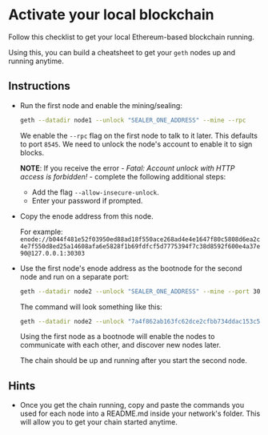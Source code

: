 # Activate your local blockchain

Follow this checklist to get your local Ethereum-based blockchain running.

Using this, you can build a cheatsheet to get your `geth` nodes up and running anytime.

## Instructions

* Run the first node and enable the mining/sealing:

  ```bash
  geth --datadir node1 --unlock "SEALER_ONE_ADDRESS" --mine --rpc
  ```

  We enable the `--rpc` flag on the first node to talk to it later. This defaults to port `8545`.
  We need to unlock the node's account to enable it to sign blocks.

  **NOTE**: If you receive the error - _Fatal: Account unlock with HTTP access is forbidden!_ - complete the following additional steps:
  * Add the flag `--allow-insecure-unlock`.
  * Enter your password if prompted.

* Copy the enode address from this node.

  For example:
  `enode://b044f481e52f03950ed88ad18f550ace268ad4e4e1647f80c5808d6ea2c4e7f550d8ed25a14608afa6e5828f1b69fdfcf5d7775394f7c38d8592f600e4a37e90@127.0.0.1:30303`

* Use the first node's enode address as the bootnode for the second node and run on a separate port:

  ```bash
  geth --datadir node2 --unlock "SEALER_ONE_ADDRESS" --mine --port 30304 --bootnodes enode://SEALER_ONE_ENODE_ADDRESS@127.0.0.1:30303
  ```

  The command will look something like this:

  ```bash
  geth --datadir node2 --unlock "7a4f862ab163fc62dce2cfbb734ddac153c5e8cc" --mine --port 30304 --bootnodes enode://b044f481e52f03950ed88ad18f550ace268ad4e4e1647f80c5808d6ea2c4e7f550d8ed25a14608afa6e5828f1b69fdfcf5d7775394f7c38d8592f600e4a37e90@127.0.0.1:30303
  ```

  Using the first node as a bootnode will enable the nodes to communicate with each other, and discover new nodes later.

  The chain should be up and running after you start the second node.

## Hints

* Once you get the chain running, copy and paste the commands you used for each node into a README.md inside your network's folder. This will allow you to get your chain started anytime.
